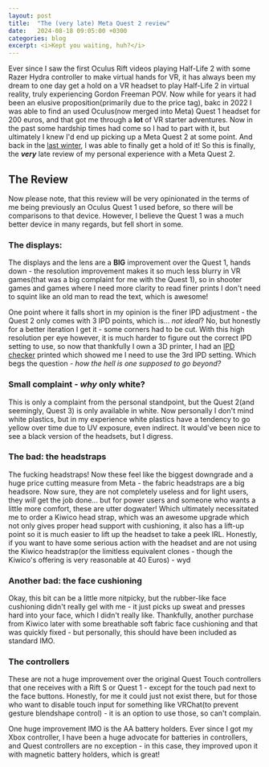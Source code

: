 ```yaml
---
layout: post
title:  "The (very late) Meta Quest 2 review"
date:   2024-08-18 09:05:00 +0300
categories: blog
excerpt: <i>Kept you waiting, huh?</i>
---
```


Ever since I saw the first Oculus Rift videos playing Half-Life 2 with some Razer Hydra controller to make virtual hands for VR, it has always been my dream to one day get a hold on a VR headset to play Half-Life 2 in virtual reality, truly experiencing Gordon Freeman POV.
Now while for years it had been an elusive proposition(primarily due to the price tag), bakc in 2022 I was able to find an used Oculus(now merged into Meta) Quest 1 headset for 200 euros, and that got me through a **lot** of VR starter adventures. Now in the past some hardship times had come so I had to part with it, but ultimately I knew I'd end up picking up a Meta Quest 2 at some point. And back in the [last winter][last-winter], I was able to finally get a hold of it! So this is finally, the ***very*** late review of my personal experience with a Meta Quest 2.

## The Review

Now please note, that this review will be very opinionated in the terms of me being previously an Oculus Quest 1 used before, so there will be comparisons to that device. However, I believe the Quest 1 was a much better device in many regards, but fell short in some.

### The displays:

The displays and the lens are a **BIG** improvement over the Quest 1, hands down - the resolution improvement makes it so much less blurry in VR games(that was a big complaint for me with the Quest 1), so in shooter games and games where I need more clarity to read finer prints I don't need to squint like an old man to read the text, which is awesome!

One point where it falls short in my opinion is the finer IPD adjustment - the Quest 2 only comes with 3 IPD points, which is... *not ideal*? No, but honestly for a better iteration I get it - some corners had to be cut. With this high resolution per eye however, it is much harder to figure out the correct IPD setting to use, so now that thankfully I own a 3D printer, I had an [IPD checker][thingiverse-ipd-check] printed which showed me I need to use the 3rd IPD setting. Which begs the question - *how the hell is one supposed to go beyond?*

### Small complaint - *why* only white?

This is only a complaint from the personal standpoint, but the Quest 2(and seemingly, Quest 3) is only available in white. Now personally I don't mind white plastics, but in my experience white plastics have a tendency to go yellow over time due to UV exposure, even indirect. It would've been nice to see a black version of the headsets, but I digress.

### The bad: the headstraps

The fucking headstraps! Now these feel like the biggest downgrade and a huge price cutting measure from Meta - the fabric headstraps are a big headsore. Now sure, they are not completely useless and for light users, they *will* get the job done... but for power users and someone who wants a little more comfort, these are utter dogwater! Which ultimately necessitated me to order a Kiwico head strap, which was an awesome upgrade which not only gives proper head support with cushioning, it also has a lift-up point so it is much easier to lift up the headset to take a peek IRL. Honestly, if you want to have some serious action with the headset and are not using the Kiwico headstrap(or the limitless equivalent clones - though the Kiwico's offering is very reasonable at 40 Euros) - wyd

### Another bad: the face cushioning

Okay, this bit can be a little more nitpicky, but the rubber-like face cushioning didn't really gel with me - it just picks up sweat and presses hard into your face, which I didn't really like. Thankfully, another purchase from Kiwico later with some breathable soft fabric face cushioning and that was quickly fixed - but personally, this should have been included as standard IMO.

### The controllers

These are not a huge improvement over the original Quest Touch controllers that one receives with a Rift S or Quest 1 - except for the touch pad next to the face buttons. Honestly, for me it could just not exist there, but for those who want to disable touch input for something like VRChat(to prevent gesture blendshape control) - it is an option to use those, so can't complain.

One huge improvement IMO is the AA battery holders. Ever since I got my Xbox controller, I have been a huge advocate for batteries in controllers, and Quest controllers are no exception - in this case, they improved upon it with magnetic battery holders, which is great!


[last-winter]: ## "2023 October/2024 January, can't remember exact date"
[thingiverse-ipd-check]: https://www.thingiverse.com/thing:4736515
